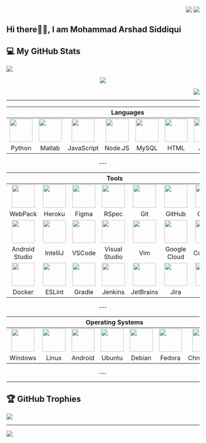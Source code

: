 
<div align="right">
    <img src="https://visitcount.itsvg.in/api?id=Arshad9999&icon=0&color=0">
    <img src="https://komarev.com/ghpvc/?username=Arshad9999&style=for-the-badge">
</div>
    
## Hi there👋👋, I am Mohammad Arshad Siddiqui
<!--
**Arshad9999/Arshad9999** is a ✨ _special_ ✨ repository because its `README.md` (this file) appears on your GitHub profile.

Here are some ideas to get you started:
----
- 🔭 I’m currently working on ... Artificial Intelligence related projects
- 🌱 I’m currently learning ... Artificial Intelligence, Machine Learning, Deep Learning, Data Science...
- 👯 I’m looking to collaborate on ... open source
- 🤔 I’m looking for help with ... 
- 💬 Ask me about ...
- 📫 How to reach me: ...
- 😄 Pronouns: ...
- ⚡ Fun fact: ...
-->
## :computer:  My GitHub Stats

<p width=600em margin=10px align="left">
  <img src="https://github-readme-streak-stats.herokuapp.com/?user=Arshad9999&theme=flag-india&hide_border=false"/><br>
</p>
<p width=600em margin=10px align="center">
  <img src="https://github-readme-stats.vercel.app/api/top-langs/?username=Arshad9999&theme=flag-india&hide_border=false&include_all_commits=true&count_private=true&layout=compact"/>
</p>
<p width=600em margin=10px align="right">
  <img src="https://github-readme-stats.vercel.app/api?username=Arshad9999&theme=flag-india&hide_border=false&include_all_commits=true&count_private=true"/>
</p>


---

<div align="center">
    <table>
      <thead>
        <tr>
          <th colspan="8">Languages</th>
        </tr>
      </thead>
      <tr> 
        <td align="center" width=110> <img height=60 src="https://cdn.jsdelivr.net/gh/devicons/devicon/icons/python/python-original.svg"/> </td>
        <td align="center" width=110> <img height=60 src="https://cdn.jsdelivr.net/gh/devicons/devicon/icons/matlab/matlab-original.svg"/> </td>
        <td align="center" width=110> <img height=60 src="https://cdn.jsdelivr.net/gh/devicons/devicon/icons/javascript/javascript-plain.svg"/> </td>
        <td align="center" width=110> <img height=60 src="https://cdn.jsdelivr.net/gh/devicons/devicon/icons/nodejs/nodejs-original.svg"/> </td>
        <td align="center" width=110> <img height=60 src="https://cdn.jsdelivr.net/gh/devicons/devicon/icons/mysql/mysql-original.svg"/> </td>
        <td align="center" width=110> <img height=60 src="https://cdn.jsdelivr.net/gh/devicons/devicon/icons/html5/html5-original.svg"/> </td>
        <td align="center" width=110> <img height=60 src="https://cdn.jsdelivr.net/gh/devicons/devicon/icons/java/java-original.svg"/> </td>
        <td align="center" width=110> <img height=60 src="https://cdn.jsdelivr.net/gh/devicons/devicon/icons/kotlin/kotlin-original.svg"/> </td>
      </tr>
      <tr> 
        <td align="center" width=110>Python</td>
        <td align="center" width=110>Matlab</td>
        <td align="center" width=110>JavaScript</td>
        <td align="center" width=110>Node.JS</td>
        <td align="center" width=110>MySQL</td>
        <td align="center" width=110>HTML</td>
        <td align="center" width=110>Java</td>
        <td align="center" width=110>Kotlin</td>
      </tr>
      </tr>
     </table>
     ---
     <table>
       <thead>
       <tr>
         <th colspan="7">Tools</th>
        </tr>
      </thead>
      <tr>
        <td align="center" width=110><img height=60 src="https://cdn.jsdelivr.net/gh/devicons/devicon/icons/webpack/webpack-original.svg"/> </td>
        <td align="center" width=110> <img height=60 src="https://cdn.jsdelivr.net/gh/devicons/devicon/icons/heroku/heroku-original.svg"/> </td>
        <td align="center" width=110> <img height=60 src="https://cdn.jsdelivr.net/gh/devicons/devicon/icons/figma/figma-original.svg"/> </td>
        <td align="center" width=110> <img height=60 src="https://cdn.jsdelivr.net/gh/devicons/devicon/icons/rspec/rspec-original.svg"/> </td>
        <td align="center" width=110> <img height=60 src="https://cdn.jsdelivr.net/gh/devicons/devicon/icons/git/git-original.svg"/> </td>
        <td align="center" width=110> <img height=60 src="https://cdn.jsdelivr.net/gh/devicons/devicon/icons/github/github-original.svg"/> </td>
        <td align="center" width=110> <img height=60 src="https://cdn.jsdelivr.net/gh/devicons/devicon/icons/gitlab/gitlab-original.svg"/> </td>
      </tr>
      <tr> 
        <td align="center" width=110>WebPack</td>
        <td align="center" width=110>Heroku</td>
        <td align="center" width=110>Figma</td>
        <td align="center" width=110>RSpec</td>
        <td align="center" width=110>Git</td>
        <td align="center" width=110>GitHub</td>
        <td align="center" width=110>GitLab</td>
      </tr>
      <tr>
        <td align="center" width=110> <img height=60 src="https://cdn.jsdelivr.net/gh/devicons/devicon/icons/androidstudio/androidstudio-original.svg"/></td>
        <td align="center" width=110> <img height=60 src="https://cdn.jsdelivr.net/gh/devicons/devicon/icons/intellij/intellij-original.svg"/> </td>
        <td align="center" width=110> <img height=60 src="https://cdn.jsdelivr.net/gh/devicons/devicon/icons/vscode/vscode-original.svg"/> </td>
        <td align="center" width=110> <img height=60 src="https://cdn.jsdelivr.net/gh/devicons/devicon/icons/visualstudio/visualstudio-plain.svg"/> </td>
        <td align="center" width=110> <img height=60 src="https://cdn.jsdelivr.net/gh/devicons/devicon/icons/vim/vim-original.svg"/> </td> 
        <td align="center" width=110> <img height=60 src="https://cdn.jsdelivr.net/gh/devicons/devicon/icons/googlecloud/googlecloud-original.svg"/> </td> 
        <td align="center" width=110> <img height=60 src="https://cdn.jsdelivr.net/gh/devicons/devicon/icons/codepen/codepen-plain.svg"/> </td>
      </tr>
      <tr> 
        <td align="center" width=110>Android Studio</td>
        <td align="center" width=110>IntelliJ</td>
        <td align="center" width=110>VSCode</td>
        <td align="center" width=110>Visual Studio</td>
        <td align="center" width=110>Vim</td>
        <td align="center" width=110>Google Cloud</td>
        <td align="center" width=110>CodePen</td>
      </tr>
      <tr>
        <td align="center" width=110> <img height=60 src="https://cdn.jsdelivr.net/gh/devicons/devicon/icons/docker/docker-original.svg"/> </td>
        <td align="center" width=110> <img height=60 src="https://cdn.jsdelivr.net/gh/devicons/devicon/icons/eslint/eslint-original.svg"/> </td>
        <td align="center" width=110> <img height=60 src="https://cdn.jsdelivr.net/gh/devicons/devicon/icons/gradle/gradle-plain.svg"/> </td>
        <td align="center" width=110> <img height=60 src="https://cdn.jsdelivr.net/gh/devicons/devicon/icons/jenkins/jenkins-line.svg"/> </td>
        <td align="center" width=110> <img height=60 src="https://cdn.jsdelivr.net/gh/devicons/devicon/icons/jetbrains/jetbrains-original.svg"/> </td>
        <td align="center" width=110> <img height=60 src="https://cdn.jsdelivr.net/gh/devicons/devicon/icons/jira/jira-original.svg"/> </td>
        <td align="center" width=110> <img height=60 src="https://cdn.jsdelivr.net/gh/devicons/devicon/icons/yarn/yarn-original.svg"/></td>
      </tr>
      <tr> 
        <td align="center" width=110>Docker</td>
        <td align="center" width=110>ESLint</td>
        <td align="center" width=110>Gradle</td>
        <td align="center" width=110>Jenkins</td>
        <td align="center" width=110>JetBrains</td>
        <td align="center" width=110>Jira</td>
        <td align="center" width=110>Yarn</td>
      </tr>
    </table>
    ---
    <table>
        <thead>
        <tr>
          <th colspan="7">Operating Systems</th>
        </tr>
        </thead>
       <tr>
        <td align="center" width=110><img height=60 src="https://cdn.jsdelivr.net/gh/devicons/devicon/icons/windows8/windows8-original.svg"/> </td>
         <td align="center" width=110> <img height=60 src="https://cdn.jsdelivr.net/gh/devicons/devicon/icons/linux/linux-original.svg"/> </td>
         <td align="center" width=110> <img height=60 src="https://cdn.jsdelivr.net/gh/devicons/devicon/icons/android/android-original.svg"/> </td>
         <td align="center" width=110> <img height=60 src="https://cdn.jsdelivr.net/gh/devicons/devicon/icons/ubuntu/ubuntu-plain.svg"/> </td>
         <td align="center" width=110> <img height=60 src="https://cdn.jsdelivr.net/gh/devicons/devicon/icons/debian/debian-plain.svg"/> </td>
         <td align="center" width=110> <img height=60 src="https://cdn.jsdelivr.net/gh/devicons/devicon/icons/fedora/fedora-plain.svg"/> </td>
         <td align="center" width=110> <img height=60 src="https://cdn.jsdelivr.net/gh/devicons/devicon/icons/chrome/chrome-original.svg"/> </td>
      </tr>
      <tr> 
        <td align="center" width=110>Windows</td>
        <td align="center" width=110>Linux</td>
        <td align="center" width=110>Android</td>
        <td align="center" width=110>Ubuntu</td>
        <td align="center" width=110>Debian</td>
        <td align="center" width=110>Fedora</td>
        <td align="center" width=110>ChromeOS</td>
      </tr>
    </table>
    ---
</div>

---
## 🏆 GitHub Trophies
![](https://github-profile-trophy.vercel.app/?username=Arshad9999&theme=algolia&no-frame=false&no-bg=false&margin-w=4)

---

[![](https://visitcount.itsvg.in/api?id=Arshad9999&icon=0&color=0)](https://visitcount.itsvg.in)

